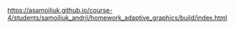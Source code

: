 https://asamoiliuk.github.io/course-4/students/samoiliuk_andrii/homework_adaptive_graphics/build/index.html
